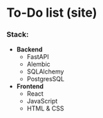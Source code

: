# To-Do list (site)

### Stack:
- **Backend**
  - FastAPI
  - Alembic
  - SQLAlchemy
  - PostgresSQL
- **Frontend**
  - React
  - JavaScript
  - HTML & CSS
  